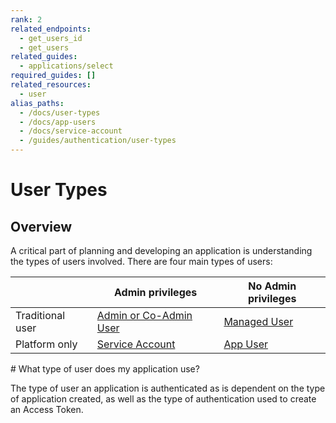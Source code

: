```yaml
---
rank: 2
related_endpoints:
  - get_users_id
  - get_users
related_guides:
  - applications/select
required_guides: []
related_resources:
  - user
alias_paths:
  - /docs/user-types
  - /docs/app-users
  - /docs/service-account
  - /guides/authentication/user-types
---
```


# User Types

## Overview

A critical part of planning and developing an application is understanding the
types of users involved. There are four main types of users: 

<!-- markdownlint-disable line-length -->

|                  | Admin privileges                   | No Admin privileges         |
| ---------------- | ---------------------------------- | --------------------------- |
| Traditional user | [Admin or Co-Admin User][admin]    | [Managed User][managed-user]|
| Platform only    | [Service Account][service-account] | [App User][app-user]        |

<!-- markdownlint-enable line-length -->

<Message>
  # What type of user does my application use?

The type of user an application is authenticated as is dependent on the
type of application created, as well as the type of authentication used to
create an Access Token.

</Message>

[admin]: https://support.box.com/hc/en-us/articles/360043694174-Understanding-Administrator-and-Co-Administrator-Permissions
[service-account]: guide://getting-started/user-types/service-account/
[managed-user]: guide://getting-started/user-types/managed-users
[app-user]: guide://getting-started/user-types/app-users
